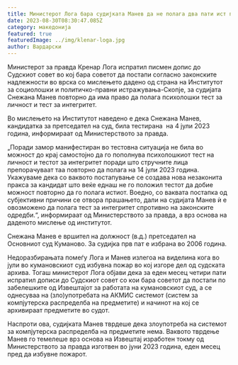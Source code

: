```yaml
---
title: Министерот Лога бара судијката Манев да не полага два пати ист психолошки тест
date: 2023-08-30T08:30:47.085Z
category: македонија
featured: true
featuredImage: ../img/klenar-loga.jpg
author: Вардарски
---
```

Министерот за правда Кренар Лога испратил писмен допис до Судскиот совет во кој бара советот да постапи согласно законските надлежности во врска со мислењето дадено од страна на Институтот  за социолошки и политичко-правни истражувања-Скопје, за судијата Снежана Манев повторно да има право да полага психолошки тест за личност и тест за интегритет.
﻿<!--StartFragment-->

Во мислењето на Институтот наведено е дека Снежана Манев, кандидатка за претседател на суд, била тестирана  на 4 јули 2023 година, информираат од Министерството за правда.

„Поради замор манифестиран во тестовна ситуација не била во можност до крај самостојно да го пополнува психолошкиот тест на личност и тестот за интегритет поради што стручните лица препорачуваат таа повторно да полага на 14 јули 2023 година. Укажуваме дека со ваквото постапување се создава нова незаконита пракса за кандидат што веќе еднаш не го положил тестот да добие можност повторно да го полага истиот. Воедно, со ваквата постапка од субјективни причини се отвора прашањето, дали на судијата Манев ѝ е овозможено да полага тест за интегритет спротивно на законските одредби.“, информираат од Министерството за правда, а врз основа на даденото мислење од институтот.

Снежана Манев е вршител на должност (в.д.) претседател на Основниот суд Куманово. За судијка прв пат е избрана во 2006 година.

Недоразбирањата помеѓу Лога и Манев излегоа на виделина кога во јули во кумановскиот суд избувна пожар во кој изгоре дел од судската архива. Тогаш министерот Лога објави дека за еден месец четири пати испратил дописи до Судскиот совет со кои бара советот да постапи по забелешките од Извештајот за работата на кумановскиот суд, а се однесуваа на (зло)употребата на АКМИС системот (систем за компјутерска распределба на предметите) и начинот на кој се архивираат предметите во судот.

Наспроти ова, судијката Манев тврдеше дека злоупотреба на системот за компјутерска распределба на предметите нема. Ваквото тврдење Манев го темелеше врз основа на Извештај изработен токму од Министерството за правда изготвен во јуни 2023 година, еден месец пред да избувне пожарот.



<!--EndFragment-->
